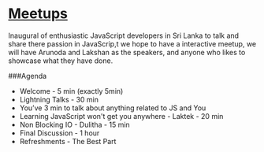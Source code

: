 [Meetups](http://www.meetup.com/Colombo-JS-Meetup/events/130658102/)
=======

Inaugural of enthusiastic JavaScript developers in Sri Lanka to talk and share there passion in JavaScrip,t we hope to have a interactive meetup, we will have Arunoda and Lakshan as the speakers, and anyone who likes to showcase what they have done. 

###Agenda 

* Welcome - 5 min (exactly 5min)
* Lightning Talks - 30 min
* You’ve 3 min to talk about anything related to JS and You
* Learning JavaScript won't get you anywhere - Laktek - 20 min
* Non Blocking IO - Dulitha - 15 min
* Final Discussion - 1 hour
* Refreshments - The Best Part
